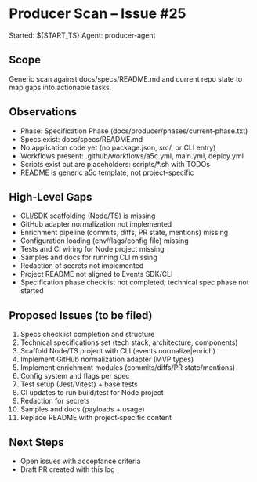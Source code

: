 # Producer Scan – Issue #25

Started: ${START_TS}
Agent: producer-agent

## Scope
Generic scan against docs/specs/README.md and current repo state to map gaps into actionable tasks.

## Observations
- Phase: Specification Phase (docs/producer/phases/current-phase.txt)
- Specs exist: docs/specs/README.md
- No application code yet (no package.json, src/, or CLI entry)
- Workflows present: .github/workflows/a5c.yml, main.yml, deploy.yml
- Scripts exist but are placeholders: scripts/*.sh with TODOs
- README is generic a5c template, not project-specific

## High‑Level Gaps
- CLI/SDK scaffolding (Node/TS) is missing
- GitHub adapter normalization not implemented
- Enrichment pipeline (commits, diffs, PR state, mentions) missing
- Configuration loading (env/flags/config file) missing
- Tests and CI wiring for Node project missing
- Samples and docs for running CLI missing
- Redaction of secrets not implemented
- Project README not aligned to Events SDK/CLI
- Specification phase checklist not completed; technical spec phase not started

## Proposed Issues (to be filed)
1) Specs checklist completion and structure
2) Technical specifications set (tech stack, architecture, components)
3) Scaffold Node/TS project with CLI (events normalize|enrich)
4) Implement GitHub normalization adapter (MVP types)
5) Implement enrichment modules (commits/diffs/PR state/mentions)
6) Config system and flags per spec
7) Test setup (Jest/Vitest) + base tests
8) CI updates to run build/test for Node project
9) Redaction for secrets
10) Samples and docs (payloads + usage)
11) Replace README with project‑specific content

## Next Steps
- Open issues with acceptance criteria
- Draft PR created with this log

